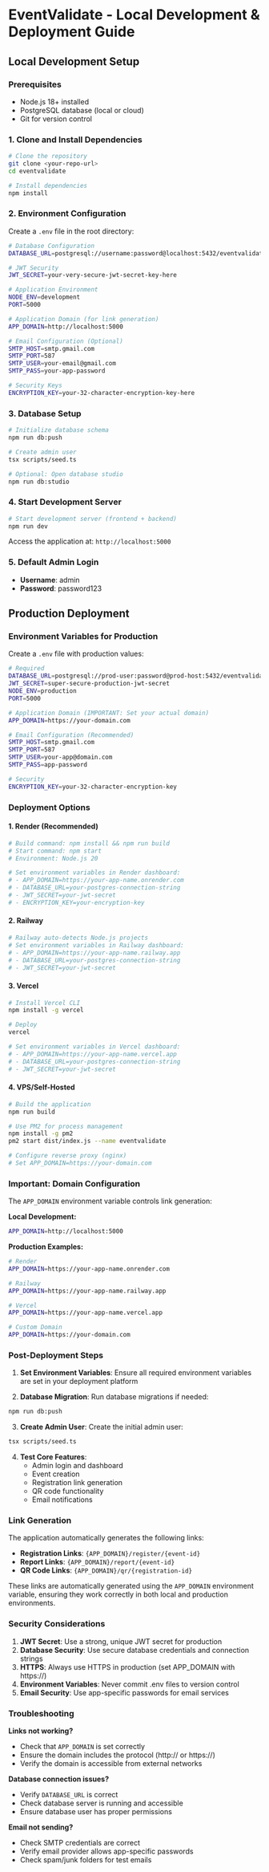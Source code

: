 # EventValidate - Local Development & Deployment Guide

## Local Development Setup

### Prerequisites
- Node.js 18+ installed
- PostgreSQL database (local or cloud)
- Git for version control

### 1. Clone and Install Dependencies
```bash
# Clone the repository
git clone <your-repo-url>
cd eventvalidate

# Install dependencies
npm install
```

### 2. Environment Configuration
Create a `.env` file in the root directory:

```bash
# Database Configuration
DATABASE_URL=postgresql://username:password@localhost:5432/eventvalidate

# JWT Security
JWT_SECRET=your-very-secure-jwt-secret-key-here

# Application Environment
NODE_ENV=development
PORT=5000

# Application Domain (for link generation)
APP_DOMAIN=http://localhost:5000

# Email Configuration (Optional)
SMTP_HOST=smtp.gmail.com
SMTP_PORT=587
SMTP_USER=your-email@gmail.com
SMTP_PASS=your-app-password

# Security Keys
ENCRYPTION_KEY=your-32-character-encryption-key-here
```

### 3. Database Setup
```bash
# Initialize database schema
npm run db:push

# Create admin user
tsx scripts/seed.ts

# Optional: Open database studio
npm run db:studio
```

### 4. Start Development Server
```bash
# Start development server (frontend + backend)
npm run dev
```

Access the application at: `http://localhost:5000`

### 5. Default Admin Login
- **Username**: admin
- **Password**: password123

## Production Deployment

### Environment Variables for Production

Create a `.env` file with production values:

```bash
# Required
DATABASE_URL=postgresql://prod-user:password@prod-host:5432/eventvalidate_prod
JWT_SECRET=super-secure-production-jwt-secret
NODE_ENV=production
PORT=5000

# Application Domain (IMPORTANT: Set your actual domain)
APP_DOMAIN=https://your-domain.com

# Email Configuration (Recommended)
SMTP_HOST=smtp.gmail.com
SMTP_PORT=587
SMTP_USER=your-app@domain.com
SMTP_PASS=app-password

# Security
ENCRYPTION_KEY=your-32-character-encryption-key
```

### Deployment Options

#### 1. Render (Recommended)
```bash
# Build command: npm install && npm run build
# Start command: npm start
# Environment: Node.js 20

# Set environment variables in Render dashboard:
# - APP_DOMAIN=https://your-app-name.onrender.com
# - DATABASE_URL=your-postgres-connection-string
# - JWT_SECRET=your-jwt-secret
# - ENCRYPTION_KEY=your-encryption-key
```

#### 2. Railway
```bash
# Railway auto-detects Node.js projects
# Set environment variables in Railway dashboard:
# - APP_DOMAIN=https://your-app-name.railway.app
# - DATABASE_URL=your-postgres-connection-string
# - JWT_SECRET=your-jwt-secret
```

#### 3. Vercel
```bash
# Install Vercel CLI
npm install -g vercel

# Deploy
vercel

# Set environment variables in Vercel dashboard:
# - APP_DOMAIN=https://your-app-name.vercel.app
# - DATABASE_URL=your-postgres-connection-string
# - JWT_SECRET=your-jwt-secret
```

#### 4. VPS/Self-Hosted
```bash
# Build the application
npm run build

# Use PM2 for process management
npm install -g pm2
pm2 start dist/index.js --name eventvalidate

# Configure reverse proxy (nginx)
# Set APP_DOMAIN=https://your-domain.com
```

### Important: Domain Configuration

The `APP_DOMAIN` environment variable controls link generation:

**Local Development:**
```bash
APP_DOMAIN=http://localhost:5000
```

**Production Examples:**
```bash
# Render
APP_DOMAIN=https://your-app-name.onrender.com

# Railway
APP_DOMAIN=https://your-app-name.railway.app

# Vercel
APP_DOMAIN=https://your-app-name.vercel.app

# Custom Domain
APP_DOMAIN=https://your-domain.com
```

### Post-Deployment Steps

1. **Set Environment Variables**: Ensure all required environment variables are set in your deployment platform

2. **Database Migration**: Run database migrations if needed:
```bash
npm run db:push
```

3. **Create Admin User**: Create the initial admin user:
```bash
tsx scripts/seed.ts
```

4. **Test Core Features**:
   - Admin login and dashboard
   - Event creation
   - Registration link generation
   - QR code functionality
   - Email notifications

### Link Generation

The application automatically generates the following links:

- **Registration Links**: `{APP_DOMAIN}/register/{event-id}`
- **Report Links**: `{APP_DOMAIN}/report/{event-id}`
- **QR Code Links**: `{APP_DOMAIN}/qr/{registration-id}`

These links are automatically generated using the `APP_DOMAIN` environment variable, ensuring they work correctly in both local and production environments.

### Security Considerations

1. **JWT Secret**: Use a strong, unique JWT secret for production
2. **Database Security**: Use secure database credentials and connection strings
3. **HTTPS**: Always use HTTPS in production (set APP_DOMAIN with https://)
4. **Environment Variables**: Never commit .env files to version control
5. **Email Security**: Use app-specific passwords for email services

### Troubleshooting

**Links not working?**
- Check that `APP_DOMAIN` is set correctly
- Ensure the domain includes the protocol (http:// or https://)
- Verify the domain is accessible from external networks

**Database connection issues?**
- Verify `DATABASE_URL` is correct
- Check database server is running and accessible
- Ensure database user has proper permissions

**Email not sending?**
- Check SMTP credentials are correct
- Verify email provider allows app-specific passwords
- Check spam/junk folders for test emails